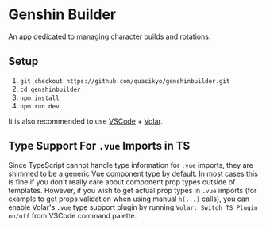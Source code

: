 # Genshin Builder
An app dedicated to managing character builds and rotations.

## Setup
1. `git checkout https://github.com/quasikyo/genshinbuilder.git`
2. `cd genshinbuilder`
3. `npm install`
4. `npm run dev`

It is also recommended to use [VSCode](https://code.visualstudio.com/) + [Volar](https://marketplace.visualstudio.com/items?itemName=johnsoncodehk.volar).

## Type Support For `.vue` Imports in TS
Since TypeScript cannot handle type information for `.vue` imports, they are shimmed to be a generic Vue component type by default. In most cases this is fine if you don't really care about component prop types outside of templates. However, if you wish to get actual prop types in `.vue` imports (for example to get props validation when using manual `h(...)` calls), you can enable Volar's `.vue` type support plugin by running `Volar: Switch TS Plugin on/off` from VSCode command palette.
